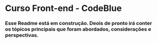 # Curso Front-end - CodeBlue
### Esse Readme está em construção. Deois de pronto irá conter os tópicos principais que foram abordados, considerações e perspectivas.